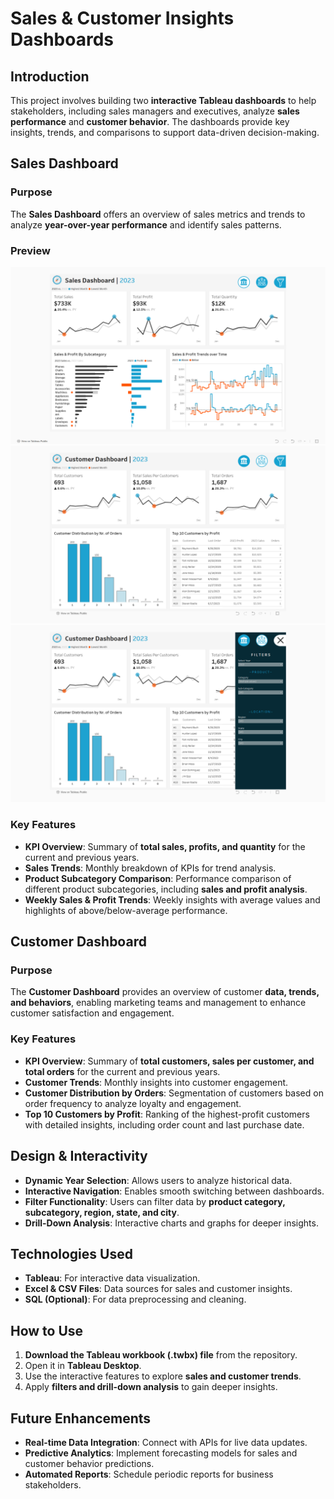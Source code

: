 # Sales & Customer Insights Dashboards

## Introduction
This project involves building two **interactive Tableau dashboards** to help stakeholders, including sales managers and executives, analyze **sales performance** and **customer behavior**. The dashboards provide key insights, trends, and comparisons to support data-driven decision-making.

## Sales Dashboard
### **Purpose**
The **Sales Dashboard** offers an overview of sales metrics and trends to analyze **year-over-year performance** and identify sales patterns.
### **Preview**
![Dashboard Preview](preview/preview1.png)
![Dashboard Preview](preview/preview2.png)
![Dashboard Preview](preview/preview3.png)

### **Key Features**
- **KPI Overview**: Summary of **total sales, profits, and quantity** for the current and previous years.
- **Sales Trends**: Monthly breakdown of KPIs for trend analysis.
- **Product Subcategory Comparison**: Performance comparison of different product subcategories, including **sales and profit analysis**.
- **Weekly Sales & Profit Trends**: Weekly insights with average values and highlights of above/below-average performance.

## Customer Dashboard
### **Purpose**
The **Customer Dashboard** provides an overview of customer **data, trends, and behaviors**, enabling marketing teams and management to enhance customer satisfaction and engagement.

### **Key Features**
- **KPI Overview**: Summary of **total customers, sales per customer, and total orders** for the current and previous years.
- **Customer Trends**: Monthly insights into customer engagement.
- **Customer Distribution by Orders**: Segmentation of customers based on order frequency to analyze loyalty and engagement.
- **Top 10 Customers by Profit**: Ranking of the highest-profit customers with detailed insights, including order count and last purchase date.

## Design & Interactivity
- **Dynamic Year Selection**: Allows users to analyze historical data.
- **Interactive Navigation**: Enables smooth switching between dashboards.
- **Filter Functionality**: Users can filter data by **product category, subcategory, region, state, and city**.
- **Drill-Down Analysis**: Interactive charts and graphs for deeper insights.

## Technologies Used
- **Tableau**: For interactive data visualization.
- **Excel & CSV Files**: Data sources for sales and customer insights.
- **SQL (Optional)**: For data preprocessing and cleaning.

## How to Use
1. **Download the Tableau workbook (.twbx) file** from the repository.
2. Open it in **Tableau Desktop**.
3. Use the interactive features to explore **sales and customer trends**.
4. Apply **filters and drill-down analysis** to gain deeper insights.

## Future Enhancements
- **Real-time Data Integration**: Connect with APIs for live data updates.
- **Predictive Analytics**: Implement forecasting models for sales and customer behavior predictions.
- **Automated Reports**: Schedule periodic reports for business stakeholders.
